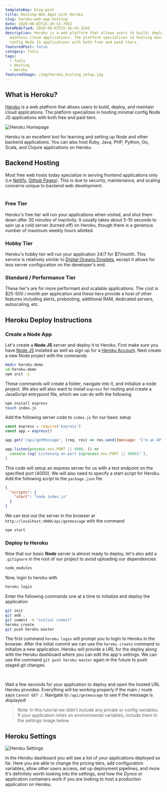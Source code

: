 ```yaml
---
templateKey: blog-post
title: Hosting Web Apps with Heroku
slug: heroku-web-app-hosting
date: 2020-08-03T15:36:53.756Z
dateModified: 2020-08-03T15:36:54.324Z
description: Heroku is a web platform that allows users to build, deploy, and
  maintain cloud applications. The platform specializes in hosting minimal
  config Node JS applications with both free and paid tiers.
featuredPost: false
category: Tools
tags:
  - Tools
  - Hosting
  - Heroku
featuredImage: /img/heroku_hosting_setup.jpg
---
```

## What is Heroku?

[Heroku](https://www.heroku.com/) is a web platform that allows users to build, deploy,
and maintain cloud applications. The platform specializes in hosting minimal config Node
JS applications with both free and paid tiers.

![Heroku Homepage](/img/heroku_home_page.jpg)

Heroku is an excellent tool for learning and setting up Node and other backend
applications. You can also host Ruby, Java, PHP, Python, Go, Scala, and Clojure
applications on Heroku.

## Backend Hosting

Most free web hosts today specialize in serving frontend applications only (i.e
[Netlify](https://www.netlify.com/), [Github Pages](https://pages.github.com/)). This is
due to security, maintenance, and scaling concerns unique to backend web development.  
&nbsp;

### Free Tier

Heroku's free tier will run your applications when visited, and shut them down after 30
minutes of inactivity. It usually takes about 5-10 seconds to spin up a cold server
(turned off) on Heroku, though there is a generous number of maximum weekly hours
allotted.

### Hobby Tier

Heroku's hobby tier will run your application 24/7 for \$7/month. This service is
relatively similar to
[Digital Oceans Droplets](https://www.digitalocean.com/products/droplets/), except it
allows for less server configuration on the developer's end.

### Standard / Performance Tier

These tier's are for more performant and scalable applications. The cost is \$25-500 /
month per application and these tiers provide a host of other features including alerts,
prebooting, additional RAM, dedicated servers, autoscaling, etc.

## Heroku Deploy Instructions

### Create a Node App

Let's create a **Node JS** server and deploy it to Heroku. First make sure you have
[Node JS](https://nodejs.org/en/download/) installed as well as sign up for a
[Heroku Account](https://signup.heroku.com/). Next create a new Node project with the
commands

```bash
mkdir heroku-demo
cd heroku-demo
npm init -y
```

These commands will create a folder, navigate into it, and initialize a node project. We
also will also want to install `express` for routing and create a JavaScript entrypoint
file, which we can do with the following

```bash
npm install express
touch index.js
```

Add the following server code to `index.js` for our basic setup

```javascript
const express = require('express')
const app = express()

app.get('/api/getMessage', (req, res) => res.send({message: "I'm an API endpoint"}))

app.listen(process.env.PORT || 4000, () =>
  console.log(`Listening on port ${process.env.PORT || 4000}!`),
)
```

This code will setup an express server for us with a test endpoint on the specified port
(4000). We will also need to specify a start script for Heroku. Add the following script
to the `package.json` file

```json
{
  "scripts": {
    "start": "node index.js"
  }
}
```

We can test out the server in the browser at `http://localhost:4000/api/getmessage` with
the command

```bash
npm start
```

### Deploy to Heroku

Now that our basic **Node** server is almost ready to deploy, let's also add a
`.gitignore` in the root of our project to avoid uploading our dependencies

```bash
node_modules
```

Now, login to heroku with

```bash
heroku login
```

Enter the following commands one at a time to initialize and deploy the application

```bash
git init
git add .
git commit -m "initial commit"
heroku create
git push heroku master
```

The first command `heroku login` will prompt you to login to Heroku in the browser. After
the initial commit we can use the `heroku create` command to initialize a new application.
Heroku will provide a URL for the deploy along with the Heroku dashboard where you can
edit the app's settings. We can use the command `git push heroku master` again in the
future to push staged git changes.   
  
&nbsp;    
Wait a few seconds for your application to deploy and open the hosted URL Heroku provides.
Everything will be working properly if the main `/` route says `Cannot GET /`. Navigate to
`/api/getmessage` to see if the message is displayed!

> Note: In this tutorial we didn't include any private or config variables. If your
> application relies on environmental variables, include them in the settings image below.

## Heroku Settings

![Heroku Settings](/img/heroku_config_vars.jpg)

In the Heroku dashboard you will see a list of your applications deployed so far. Here you
are able to change the pricing tiers, add configuration variables, allow other users
access, set up deployment pipelines, and more. It's definitely worth looking into the
settings, and how the _Dynos_ or application containers work if you are looking to host a
production application on Heroku.
